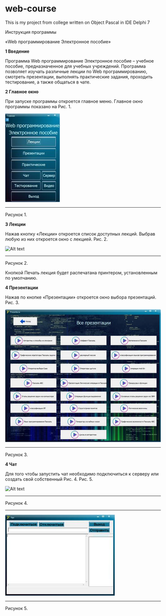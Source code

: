 # web-course
This is my project from college written on Object Pascal in IDE Delphi 7

Инструкция программы

«Web программирование Электронное пособие»

**1 Введение**

 

Программа Web программирование Электронное пособие – учебное пособие, предназначенное для учебных учреждений. Программа позволяет изучать различные лекции по Web программированию, смотреть презентации, выполнять практические задания, проходить тестирование, а также общаться в чате.

 

**2 Главное окно**

 

При запуске программы откроется главное меню. Главное окно программы показано на Рис. 1.

![Alt text](https://github.com/HIKKANOTE/web-course/blob/new_branch/%D0%98%D0%BD%D1%81%D1%82%D1%80%D1%83%D0%BA%D1%86%D0%B8%D1%8F/instruction.files/image002.jpg?raw=true "Main menu")
____
Рисунок 1.

**3 Лекции**

 

Нажав кнопку «Лекции» откроется список доступных лекций. Выбрав любую из них откроется окно с лекцией. Рис. 2.

![Alt text](https://github.com/HIKKANOTE/web-course/blob/new_branch/%D0%98%D0%BD%D1%81%D1%82%D1%80%D1%83%D0%BA%D1%86%D0%B8%D1%8F/instruction.files/image004.jpg?raw=true "
lectures")
____
Рисунок 2.

Кнопкой Печать лекция будет распечатана принтером, установленным по умолчанию.

**4 Презентации**

 

Нажав по кнопке «Презентации» откроется окно выбора презентаций. Рис. 3.

![Alt text](https://github.com/HIKKANOTE/web-course/blob/new_branch/%D0%98%D0%BD%D1%81%D1%82%D1%80%D1%83%D0%BA%D1%86%D0%B8%D1%8F/instruction.files/image006.jpg?raw=true "Presentations")
____
Рисунок 3.

**4 Чат**

 

Для того чтобы запустить чат необходимо подключиться к серверу или создать свой собственный Рис. 4. Рис. 5.

![Alt text](https://github.com/HIKKANOTE/web-course/blob/new_branch/%D0%98%D0%BD%D1%81%D1%82%D1%80%D1%83%D0%BA%D1%86%D0%B8%D1%8F/instruction.files/image007.jpg?raw=true "server")
____
Рисунок 4.
____
![Alt text](https://github.com/HIKKANOTE/web-course/blob/new_branch/%D0%98%D0%BD%D1%81%D1%82%D1%80%D1%83%D0%BA%D1%86%D0%B8%D1%8F/instruction.files/image009.jpg?raw=true "Main menu")
____
Рисунок 5.
